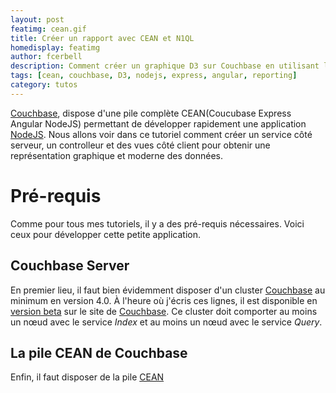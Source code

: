 ```yaml
---
layout: post
featimg: cean.gif
title: Créer un rapport avec CEAN et N1QL
homedisplay: featimg
author: fcerbell
description: Comment créer un graphique D3 sur Couchbase en utilisant la pile CEAN
tags: [cean, couchbase, D3, nodejs, express, angular, reporting]
category: tutos
---
```


[Couchbase], dispose d'une pile complète CEAN(Coucubase Express Angular NodeJS) permettant de développer rapidement une application [NodeJS]. Nous allons voir dans ce tutoriel comment créer un service côté serveur, un controlleur et des vues côté client pour obtenir une représentation graphique et moderne des données.

Pré-requis
==========
Comme pour tous mes tutoriels, il y a des pré-requis nécessaires. Voici ceux pour développer cette petite application.

Couchbase Server
------------
En premier lieu, il faut bien évidemment disposer d'un cluster [Couchbase] au minimum en version 4.0. À l'heure où j'écris ces lignes, il est disponible en [version beta][cb40beta] sur le site de [Couchbase]. Ce cluster doit comporter au moins un nœud avec le service *Index* et au moins un nœud avec le service *Query*.


La pile CEAN de Couchbase
-------------------------
Enfin, il faut disposer de la pile [CEAN]


[cb40beta]: http://www.couchbase.com/preview/couchbase-server-4-0
[Couchbase]: http://www.couchbase.com
[NodeJS]: https://nodejs.org
[CEAN]: https://sites.google.com/site/cbcean/documentation
